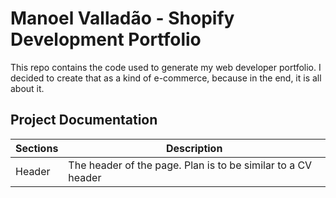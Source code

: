 # Manoel Valladão - Shopify Development Portfolio

This repo contains the code used to generate my web developer portfolio. I decided to create that as a kind of e-commerce, because in the end, it is all about it.

## Project Documentation

| Sections | Description                                                  |
| -------- | ------------------------------------------------------------ |
| Header   | The header of the page. Plan is to be similar to a CV header |
